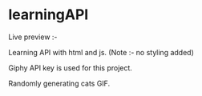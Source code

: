 # learningAPI

Live preview :- 

Learning API with html and js. (Note :- no styling added)

Giphy API key is used for this project.

Randomly generating cats GIF. 
